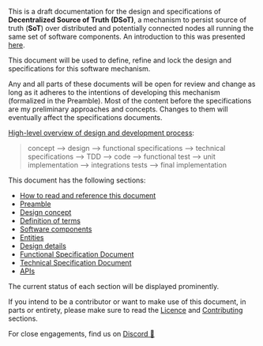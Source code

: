 This is a draft documentation for the design and specifications of **Decentralized Source of Truth (DSoT)**, a mechanism to persist source of truth (**SoT**) over distributed and potentially connected nodes all running the same set of software components. An introduction to this was presented [here](https://satyarat.github.io/home).

This document will be used to define, refine and lock the design and specifications for this software mechanism.

Any and all parts of these documents will be open for review and change as long as it adheres to the intentions of developing this mechanism (formalized in the Preamble). Most of the content before the specifications are my preliminary approaches and concepts. Changes to them will eventually affect the specifications documents.

<u>High-level overview of design and development process</u>:
> concept –> design –> functional specifications –> technical specifications –> TDD –> code –> functional test –> unit implementation –> integrations tests –> final implementation

This document has the following sections:

- [How to read and reference this document][reref]
- [Preamble][preamble]
- [Design concept][dc]
- [Definition of terms][dot]
- [Software components][sc]
- [Entities][ent]
- [Design details][dt]
- [Functional Specification Document][fsd]
- [Technical Specification Document][tsd]
- [APIs][api]

The current status of each section will be displayed prominently.

If you intend to be a contributor or want to make use of this document, in parts or entirety, please make sure to read the [Licence][licence] and [Contributing][contributing] sections.

[reref]: How-to-read-and-reference-this-document.md
[preamble]: Preamble.md
[dc]: Design-Concept.md
[dot]: Definition-of-Terms.md
[sc]: Software-Components.md
[ent]: Entities.md
[dt]: Design-Details.md
[fsd]: fsd/Functional-Specification-Document.md
[tsd]: tsd/Technical-Specification-Document.md
[api]: apis/API.md
[licence]: Licence.md "Satyarat documentation license"
[contributing]: Contributing.md "Satyarat contributing guide"

For close engagements, find us on [Discord 💬](https://discord.gg/pAEzwZY9Su)
